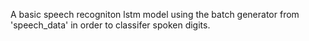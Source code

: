 A basic speech recogniton lstm model using the batch generator from 'speech_data' in order to classifer spoken digits.
